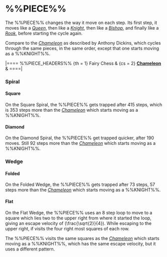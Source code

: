 # %%PIECE%%

The %%PIECE%% changes the way it move on each step. Its first step,
it moves like a [*Queen*](queen.html), then like a [*Knight*](knight.html),
then like a [*Bishop*](bishop.html), and
finally like a [*Rook*](rook.html), before starting the cycle again.

Compare to the [*Chameleon*](chameleon_dickins.html) as described by
Anthony Dickins, which cycles through the same pieces, in the same 
order, except that one starts moving as a %%KNIGHT%%.

|====
%%PIECE_HEADERS%%
  {th = 1}  Fairy Chess
& {cs = 2}  [**Chameleon**](#chess-v:piececlopedia.dir/chameleon2.html)
&
====|

### Spiral

#### Square

On the Square Spiral, the %%PIECE%% gets trapped after 415 steps, which
is 353 steps more than the [*Chameleon*](chameleon_dickins.html) which
starts moving as a %%KNIGHT%%.

#### Diamond

On the Diamond Spiral, the %%PIECE%% get trapped quicker, after 190 moves.
Still 92 steps more than the [*Chameleon*](chameleon_dickins.html) which
starts moving as a %%KNIGHT%%.

### Wedge

#### Folded

On the Folded Wedge, the %%PIECE%% gets trapped after 73 steps, 57 steps
more than the [*Chameleon*](chameleon_dickins.html) which starts moving
as a %%KNIGHT%%.

#### Flat

On the Flat Wedge, the %%PIECE%% uses an 8 step loop to move to
a square which lies two to the upper right from where it started
the loop, giving an escape velocity of \(\frac{\sqrt{2}}{4}\).
While escaping to the upper right, if visits the four
right most squares of each row.

The %%PIECE%% visits the same squares as the
[*Chameleon*](chameleon_dickins.html) which starts moving as a %%KNIGHT%%,
which has the same escape velocity, but it uses a different pattern.
